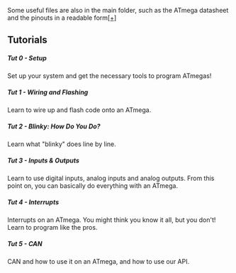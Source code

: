 Some useful files are also in the main folder, such as the ATmega datasheet and the pinouts in a readable form[[+]](NULL "The datasheet has a terrible format for the pinouts, and it is really hard to read. I painstakingly transcribed them into a text document.")

## Tutorials
##### Tut 0 - Setup
Set up your system and get the necessary tools to program ATmegas!

##### Tut 1 - Wiring and Flashing
Learn to wire up and flash code onto an ATmega. 

##### Tut 2 - Blinky: How Do You Do?
Learn what "blinky" does line by line.

##### Tut 3 - Inputs & Outputs
Learn to use digital inputs, analog inputs and analog outputs. From this point on, you can basically do everything with an ATmega.

##### Tut 4 - Interrupts
Interrupts on an ATmega. You might think you know it all, but you don't! Learn to program like the pros. 

##### Tut 5 - CAN
CAN and how to use it on an ATmega, and how to use our API. 
